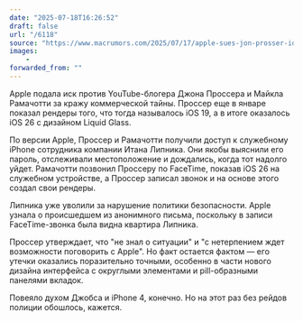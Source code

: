```yaml
---
date: "2025-07-18T16:26:52"
draft: false
url: "/6118"
source: "https://www.macrumors.com/2025/07/17/apple-sues-jon-prosser-ios-26-leaks/"
images:
    -
forwarded_from: ""
---
```


Apple подала иск против YouTube-блогера Джона Проссера и Майкла Рамачотти за кражу коммерческой тайны. Проссер еще в январе показал рендеры того, что тогда называлось iOS 19, а в итоге оказалось iOS 26 с дизайном Liquid Glass.

По версии Apple, Проссер и Рамачотти получили доступ к служебному iPhone сотрудника компании Итана Липника. Они якобы выяснили его пароль, отслеживали местоположение и дождались, когда тот надолго уйдет. Рамачотти позвонил Проссеру по FaceTime, показав iOS 26 на служебном устройстве, а Проссер записал звонок и на основе этого создал свои рендеры.

Липника уже уволили за нарушение политики безопасности. Apple узнала о происшедшем из анонимного письма, поскольку в записи FaceTime-звонка была видна квартира Липника.

Проссер утверждает, что "не знал о ситуации" и "с нетерпением ждет возможности поговорить с Apple". Но факт остается фактом — его утечки оказались поразительно точными, особенно в части нового дизайна интерфейса с округлыми элементами и pill-образными панелями вкладок.

Повеяло духом Джобса и iPhone 4, конечно. Но на этот раз без рейдов полиции обошлось, кажется.
